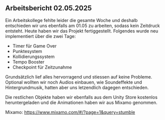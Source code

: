 ## Arbeitsbericht 02.05.2025

Ein Arbeitskollege fehlte leider die gesamte Woche und deshalb entschieden wir uns ebenfalls am 01.05 zu arbeiten, sodass kein Zeitdruck entsteht.
Heute haben wir das Projekt fertiggestellt. Folgendes wurde neu implementiert über die zwei Tage:
- Timer für Game Over
- Punktesystem
- Kollidierungssystem
- Tempo Booster
- Checkpoint für Zeitzunahme

Grundsätzlich lief alles hervorragend und stiessen auf keine Probleme. Optional wollten wir noch Audios einbauen, wie Soundeffekte und Hintergrundmusik, hatten aber uns letzendlich dagegen entschieden.

Die restlichen Objekte haben wir ebenfalls aus dem Unity Store kostenlos heruntergeladen und die Animationen haben wir aus Mixamo genommen.

Mixamo:
https://www.mixamo.com/#/?page=1&query=stumble
